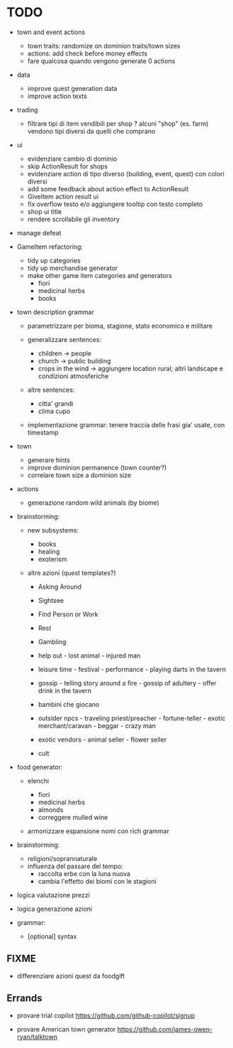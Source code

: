 # TODO
- town and event actions
	- town traits: randomize on dominion traits/town sizes
	- actions: add check before money effects
	- fare qualcosa quando vengono generate 0 actions

- data
	- improve quest generation data
	- improve action texts

- trading
	- filtrare tipi di item vendibili per shop
	? alcuni "shop" (es. farm) vendono tipi diversi da quelli che comprano

- ui
	- evidenziare cambio di dominio
	- skip ActionResult for shops
	- evidenziare action di tipo diverso (building, event, quest) con colori diversi
	- add some feedback about action effect to ActionResult
	- GiveItem action result ui
	- fix overflow testo e/o aggiungere tooltip con testo completo
	- shop ui title
	+ rendere scrollabile gli inventory

- manage defeat

- GameItem refactoring:
	- tidy up categories
	- tidy up merchandise generator
	- make other game item categories and generators
		- fiori
		- medicinal herbs
		+ books


- town description grammar
	- parametrizzare per bioma, stagione, stato economico e militare

	- generalizzare sentences:
		- children -> people
		- church -> public building
		- crops in the wind -> aggiungere location rural; altri landscape e condizioni atmosferiche

	- altre sentences:
		- citta' grandi
		- clima cupo

	- implementazione grammar: tenere traccia delle frasi gia' usate, con timestamp

- town
	- generare hints
	+ improve dominion permanence (town counter?)
	+ correlare town size a dominion size

- actions
	+ generazione random wild animals (by biome)



- brainstorming:
	- new subsystems:
		- books
		- healing
		- exoterism


	- altre azioni (quest templates?)
		- Asking Around
		- Sightsee
		- Find Person or Work
		- Rest
		- Gambling

		- help out
		        - lost animal
		        - injured man

		- leisure time
		        - festival
		        - performance
		        - playing darts in the tavern

		- gossip
		        - telling story around a fire
		        - gossip of adultery
		        - offer drink in the tavern

		- bambini che giocano

		- outsider npcs
		        - traveling priest/preacher
		        - fortune-teller
		        - exotic merchant/caravan
		        - beggar
		        - crazy man

		- exotic vendors
		        - animal seller
		        - flower seller

		- cult


- food generator:
	- elenchi
		+ fiori
		+ medicinal herbs
		- almonds
		- correggere mulled wine

	- armonizzare espansione nomi con rich grammar


+ brainstorming:
	- religioni/soprannaturale
	- influenza del passare del tempo:
		- raccolta erbe con la luna nuova
		- cambia l'effetto dei biomi con le stagioni

+ logica valutazione prezzi
+ logica generazione azioni

+ grammar:
	+ [optional] syntax


## FIXME
- differenziare azioni quest da foodgift


## Errands
- provare trial copilot
https://github.com/github-copilot/signup

- provare American town generator
https://github.com/james-owen-ryan/talktown
